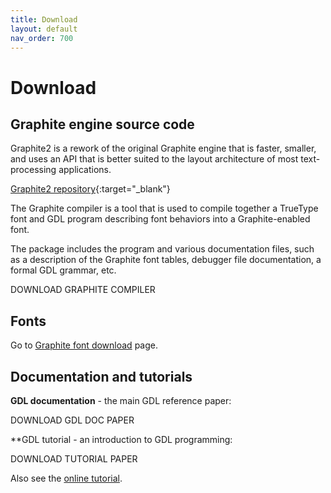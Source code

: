 ```yaml
---
title: Download
layout: default
nav_order: 700
---
```


# Download

## Graphite engine source code

Graphite2 is a rework of the original Graphite engine that is faster, smaller, and uses an API that is better suited to the layout architecture of most text-processing applications.

[Graphite2 repository](https://github.com/silnrsi/graphite){:target="_blank"}

The Graphite compiler is a tool that is used to compile together a TrueType font and GDL program describing font behaviors into a Graphite-enabled font.

The package includes the program and various documentation files, such as a description of the Graphite font tables, debugger file documentation, a formal GDL grammar, etc.

DOWNLOAD GRAPHITE COMPILER

## Fonts

Go to [Graphite font download](graphite_fonts) page.

## Documentation and tutorials

**GDL documentation** - the main GDL reference paper:

DOWNLOAD GDL DOC PAPER

**GDL tutorial - an introduction to GDL programming:

DOWNLOAD TUTORIAL PAPER

Also see the [online tutorial](graide_tutorial).
